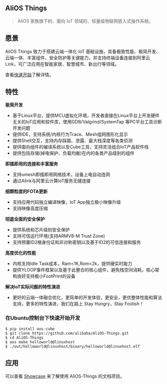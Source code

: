 ## AliOS Things

> AliOS 家族旗下的、面向 IoT 领域的、轻量级物联网嵌入式操作系统。

## 愿景

AliOS Things 致力于搭建云端一体化 IoT 基础设施，具备极致性能、极简开发、云端一体、丰富组件、安全防护等关键能力，并支持终端设备连接到阿里云 Link，可广泛应用在智能家居、智慧城市、新出行等领域。

查看[快速开始](zh-cn/quickstart.md)了解详情。

## 特性

**极简开发**
- 基于Linux平台，提供MCU虚拟化环境，开发者直接在Linux平台上开发硬件无关的IoT应用和软件库，使用GDB/Valgrind/SystemTap 等PC平台工具诊断开发问题
- 提供IDE，支持系统/内核行为Trace、Mesh组网图形化显示
- 提供Shell交互，支持内存踩踏、泄露、最大栈深度等各类侦测
- 提供面向组件的编译系统以及Cube工具，支持灵活组合IoT产品软件栈
- 提供包括存储(掉电保护、负载均衡)在内的各类产品级别的组件

**即插即用的连接和丰富服务**
- 支持umesh即插即用网络技术，设备上电自动连网
- 通过Alink与阿里云计算IoT服务无缝连接

**细颗粒度的FOTA更新**
- 支持应用代码独立编译映像，IoT App独立极小映像升级
- 支持映像高度压缩

**彻底全面的安全保护**
- 提供系统和芯片级别安全保护
- 支持可信运行环境(支持ARMV8-M Trust Zone)
- 支持预置ID2根身份证和非对称密钥以及基于ID2的可信连接和服务

**高度优化的性能**
- 内核支持Idle Task成本，Ram<1K,Rom<2k，提供硬实时能力
- 提供YLOOP事件框架以及基于此整合的核心组件，避免栈空间消耗，核心架构良好支持极小FootPrint的设备

**解决IoT实际问题的特性演进**
- 更好的云端一体融合优化，更简单的开发体验，更安全，更优整体性能和算法支持，更多的特性演进，我们在路上
  Stay Hungry，Stay Foolish！

### 在Ubuntu控制台下快速开始开发

```shell
$ pip install aos-cube
$ git clone https://github.com/alibaba/AliOS-Things.git
$ cd AliOS-Things
$ aos make helloworld@linuxhost
$ ./out/helloworld@linuxhost/binary/helloworld@linuxhost.elf
```

## 应用

可以查看 [Showcase](/#) 来了解使用 AliOS-Things 的文档项目。
